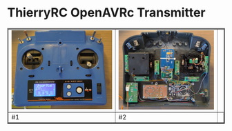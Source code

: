 # ThierryRC OpenAVRc Transmitter

<table border="2">
<tr>
<td><img src="https://github.com/Ingwie/OpenAVRc_Hw/blob/V3/User's%20OpenAVRc%20Transmitters/ThierryRC/fx18_openavrc_face.jpg" border="0"/></td>
<td><img src="https://github.com/Ingwie/OpenAVRc_Hw/blob/V3/User's%20OpenAVRc%20Transmitters/ThierryRC/fx18_openavrc_dos.jpg" border="0"/></td>
</tr>
<tr>
<td>     #1</td><td>     #2</td><td>
</tr>
</table>

